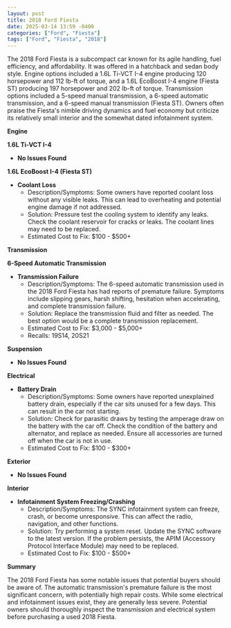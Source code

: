 ```yaml
---
layout: post
title: 2018 Ford Fiesta
date: 2025-03-14 13:59 -0400
categories: ["Ford", "Fiesta"]
tags: ["Ford", "Fiesta", "2018"]
---
```

The 2018 Ford Fiesta is a subcompact car known for its agile handling, fuel efficiency, and affordability. It was offered in a hatchback and sedan body style. Engine options included a 1.6L Ti-VCT I-4 engine producing 120 horsepower and 112 lb-ft of torque, and a 1.6L EcoBoost I-4 engine (Fiesta ST) producing 197 horsepower and 202 lb-ft of torque. Transmission options included a 5-speed manual transmission, a 6-speed automatic transmission, and a 6-speed manual transmission (Fiesta ST). Owners often praise the Fiesta's nimble driving dynamics and fuel economy but criticize its relatively small interior and the somewhat dated infotainment system.

**Engine**

**1.6L Ti-VCT I-4**

*   **No Issues Found**

**1.6L EcoBoost I-4 (Fiesta ST)**

*   **Coolant Loss**
    *   Description/Symptoms: Some owners have reported coolant loss without any visible leaks. This can lead to overheating and potential engine damage if not addressed.
    *   Solution: Pressure test the cooling system to identify any leaks. Check the coolant reservoir for cracks or leaks. The coolant lines may need to be replaced.
    *   Estimated Cost to Fix: $100 - $500+

**Transmission**

**6-Speed Automatic Transmission**

*   **Transmission Failure**
    *   Description/Symptoms: The 6-speed automatic transmission used in the 2018 Ford Fiesta has had reports of premature failure. Symptoms include slipping gears, harsh shifting, hesitation when accelerating, and complete transmission failure.
    *   Solution: Replace the transmission fluid and filter as needed. The best option would be a complete transmission replacement.
    *   Estimated Cost to Fix: $3,000 - $5,000+
    *   Recalls: 19S14, 20S21

**Suspension**

*   **No Issues Found**

**Electrical**

*   **Battery Drain**
    *   Description/Symptoms: Some owners have reported unexplained battery drain, especially if the car sits unused for a few days. This can result in the car not starting.
    *   Solution: Check for parasitic draws by testing the amperage draw on the battery with the car off. Check the condition of the battery and alternator, and replace as needed. Ensure all accessories are turned off when the car is not in use.
    *   Estimated Cost to Fix: $100 - $300+

**Exterior**

*   **No Issues Found**

**Interior**

*   **Infotainment System Freezing/Crashing**
    *   Description/Symptoms: The SYNC infotainment system can freeze, crash, or become unresponsive. This can affect the radio, navigation, and other functions.
    *   Solution: Try performing a system reset. Update the SYNC software to the latest version. If the problem persists, the APIM (Accessory Protocol Interface Module) may need to be replaced.
    *   Estimated Cost to Fix: $100 - $500+

**Summary**

The 2018 Ford Fiesta has some notable issues that potential buyers should be aware of. The automatic transmission's premature failure is the most significant concern, with potentially high repair costs. While some electrical and infotainment issues exist, they are generally less severe. Potential owners should thoroughly inspect the transmission and electrical system before purchasing a used 2018 Fiesta.

